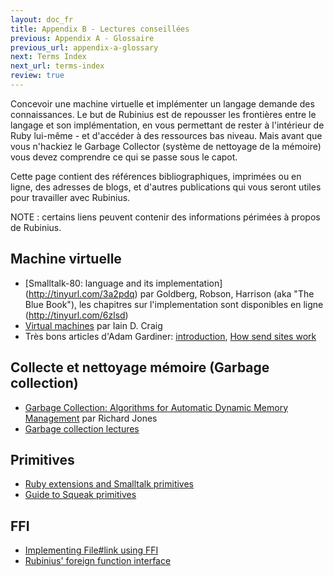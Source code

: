 ```yaml
---
layout: doc_fr
title: Appendix B - Lectures conseillées
previous: Appendix A - Glossaire
previous_url: appendix-a-glossary
next: Terms Index
next_url: terms-index
review: true
---
```


Concevoir une machine virtuelle et implémenter un langage demande des 
connaissances.  Le but de Rubinius est de repousser les frontières entre le 
langage et son implémentation, en vous permettant de rester à l'intérieur de 
Ruby lui-même - et d'accéder à des ressources bas niveau. Mais avant que vous 
n'hackiez le Garbage Collector (système de nettoyage de la mémoire) vous devez 
comprendre ce qui se passe sous le capot.

Cette page contient des références bibliographiques, imprimées ou en ligne, 
des adresses de blogs, et d'autres publications qui vous seront utiles 
pour travailler avec Rubinius.

NOTE : certains liens peuvent contenir des informations périmées à propos de 
Rubinius.

## Machine virtuelle

  * [Smalltalk-80: language and its implementation] (http://tinyurl.com/3a2pdq)
    par Goldberg, Robson, Harrison (aka "The Blue Book"), les chapitres 
    sur l'implementation sont disponibles en ligne (http://tinyurl.com/6zlsd)
  * [Virtual machines](http://tinyurl.com/3ydkqg) par Iain D. Craig
  * Très bons articles d'Adam Gardiner: [introduction](http://tinyurl.com/35y2jh),
    [How send sites work](http://tinyurl.com/34c6e8)


## Collecte et nettoyage mémoire (Garbage collection)

  * [Garbage Collection: Algorithms for Automatic Dynamic Memory
    Management](http://tinyurl.com/3dygmo) par Richard Jones
  * [Garbage collection lectures](http://tinyurl.com/2mhek4)


## Primitives

  * [Ruby extensions and Smalltalk
    primitives](http://talklikeaduck.denhaven2.com/articles/2007/06/04/ruby-extensions-vs-smalltalk-primitives)
  * [Guide to Squeak
    primitives](http://www.fit.vutbr.cz/study/courses/OMP/public/software/sqcdrom2/Tutorials/SqOnlineBook_(SOB)/englisch/sqk/sqk00083.htm)


## FFI

  * [Implementing File#link using
    FFI](http://redartisan.com/2007/10/11/rubinius-coding)
  * [Rubinius' foreign function
    interface](http://blog.segment7.net/articles/2008/01/15/rubinius-foreign-function-interface)
